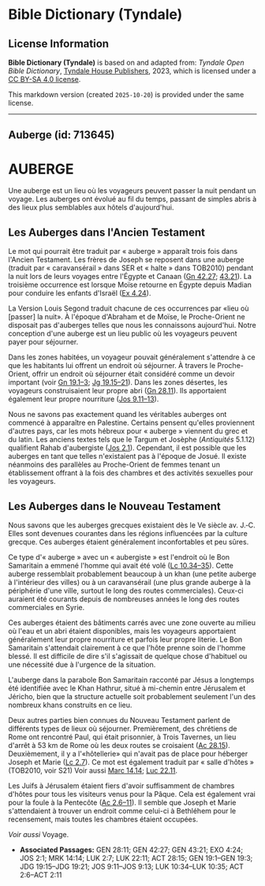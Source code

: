 # Bible Dictionary (Tyndale)

## License Information

**Bible Dictionary (Tyndale)** is based on and adapted from: _Tyndale Open Bible Dictionary_, [Tyndale House Publishers](https://tyndaleopenresources.com/), 2023, which is licensed under a [CC BY-SA 4.0 license](https://creativecommons.org/licenses/by-sa/4.0/legalcode.en).

This markdown version (created `2025-10-20`) is provided under the same license.



--------------------------------

## Auberge (id: 713645)

AUBERGE
=======

Une auberge est un lieu où les voyageurs peuvent passer la nuit pendant un voyage. Les auberges ont évolué au fil du temps, passant de simples abris à des lieux plus semblables aux hôtels d'aujourd'hui.

Les Auberges dans l'Ancien Testament
------------------------------------

Le mot qui pourrait être traduit par « auberge » apparaît trois fois dans l'Ancien Testament. Les frères de Joseph se reposent dans une auberge (traduit par « caravansérail » dans SER et « halte » dans TOB2010\) pendant la nuit lors de leurs voyages entre l'Égypte et Canaan ([Gn 42\.27](https://ref.ly/Gen42:27); [43\.21](https://ref.ly/Gen43:21)). La troisième occurrence est lorsque Moïse retourne en Égypte depuis Madian pour conduire les enfants d'Israël ([Ex 4\.24](https://ref.ly/Exod4:24)).

La Version Louis Segond traduit chacune de ces occurrences par «lieu où \[passer] la nuit». À l'époque d'Abraham et de Moïse, le Proche\-Orient ne disposait pas d'auberges telles que nous les connaissons aujourd'hui. Notre conception d'une auberge est un lieu public où les voyageurs peuvent payer pour séjourner.

Dans les zones habitées, un voyageur pouvait généralement s'attendre à ce que les habitants lui offrent un endroit où séjourner. À travers le Proche\-Orient, offrir un endroit où séjourner était considéré comme un devoir important (voir [Gn 19\.1–3](https://ref.ly/Gen19:1-Gen19:3); [Jg 19\.15–21](https://ref.ly/Judg19:15-Judg19:21)). Dans les zones désertes, les voyageurs construisaient leur propre abri ([Gn 28\.11](https://ref.ly/Gen28:11)). Ils apportaient également leur propre nourriture ([Jos 9\.11–13](https://ref.ly/Josh9:11-Josh9:13)).

Nous ne savons pas exactement quand les véritables auberges ont commencé à apparaître en Palestine. Certains pensent qu'elles proviennent d'autres pays, car les mots hébreux pour « auberge » viennent du grec et du latin. Les anciens textes tels que le Targum et Josèphe (*Antiquités* 5\.1\.12\) qualifient Rahab d'aubergiste ([Jos 2\.1](https://ref.ly/Josh2:1)). Cependant, il est possible que les auberges en tant que telles n'existaient pas à l'époque de Josué. Il existe néanmoins des parallèles au Proche\-Orient de femmes tenant un établissement offrant à la fois des chambres et des activités sexuelles pour les voyageurs.

Les Auberges dans le Nouveau Testament
--------------------------------------

Nous savons que les auberges grecques existaient dès le Ve siècle av. J.‑C. Elles sont devenues courantes dans les régions influencées par la culture grecque. Ces auberges étaient généralement inconfortables et peu sûres.

Ce type d'« auberge » avec un « aubergiste » est l'endroit où le Bon Samaritain a emmené l'homme qui avait été volé ([Lc 10\.34–35](https://ref.ly/Luke10:34-Luke10:35)). Cette auberge ressemblait probablement beaucoup à un khan (une petite auberge à l'intérieur des villes) ou à un caravansérail (une plus grande auberge à la périphérie d'une ville, surtout le long des routes commerciales). Ceux\-ci auraient été courants depuis de nombreuses années le long des routes commerciales en Syrie.

Ces auberges étaient des bâtiments carrés avec une zone ouverte au milieu où l'eau et un abri étaient disponibles, mais les voyageurs apportaient généralement leur propre nourriture et parfois leur propre literie. Le Bon Samaritain s'attendait clairement à ce que l'hôte prenne soin de l'homme blessé. Il est difficile de dire s'il s'agissait de quelque chose d'habituel ou une nécessité due à l'urgence de la situation.

L'auberge dans la parabole Bon Samaritain racconté par Jésus a longtemps été identifiée avec le Khan Hathrur, situé à mi\-chemin entre Jérusalem et Jéricho, bien que la structure actuelle soit probablement seulement l'un des nombreux khans construits en ce lieu.

Deux autres parties bien connues du Nouveau Testament parlent de différents types de lieux où séjourner. Premièrement, des chrétiens de Rome ont rencontré Paul, qui était prisonnier, à Trois Tavernes, un lieu d'arrêt à 53 km de Rome où les deux routes se croisaient ([Ac 28\.15](https://ref.ly/Acts28:15)). Deuxièmement, il y a l'«hôtellerie» qui n'avait pas de place pour héberger Joseph et Marie ([Lc 2\.7](https://ref.ly/Luke2:7)). Ce mot est également traduit par « salle d'hôtes » (TOB2010, voir S21\) Voir aussi [Marc 14\.14](https://ref.ly/Mark14:14); [Luc 22\.11](https://ref.ly/Luke22:11).

Les Juifs à Jérusalem étaient fiers d'avoir suffisamment de chambres d'hôtes pour tous les visiteurs venus pour la Pâque. Cela est également vrai pour la foule à la Pentecôte ([Ac 2\.6–11](https://ref.ly/Acts2:6-Acts2:11)). Il semble que Joseph et Marie s'attendaient à trouver un endroit comme celui\-ci à Bethléhem pour le recensement, mais toutes les chambres étaient occupées.

*Voir aussi* Voyage.

* **Associated Passages:** GEN 28:11; GEN 42:27; GEN 43:21; EXO 4:24; JOS 2:1; MRK 14:14; LUK 2:7; LUK 22:11; ACT 28:15; GEN 19:1–GEN 19:3; JDG 19:15–JDG 19:21; JOS 9:11–JOS 9:13; LUK 10:34–LUK 10:35; ACT 2:6–ACT 2:11


